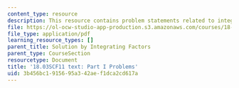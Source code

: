 ```yaml
---
content_type: resource
description: This resource contains problem statements related to integrating factors.
file: https://ol-ocw-studio-app-production.s3.amazonaws.com/courses/18-03sc-differential-equations-fall-2011/3b456bc1915695a342aef1dca2cd617a_MIT18_03SCF11_ps1_s4_5q.pdf
file_type: application/pdf
learning_resource_types: []
parent_title: Solution by Integrating Factors
parent_type: CourseSection
resourcetype: Document
title: '18.03SCF11 text: Part I Problems'
uid: 3b456bc1-9156-95a3-42ae-f1dca2cd617a
---
```

